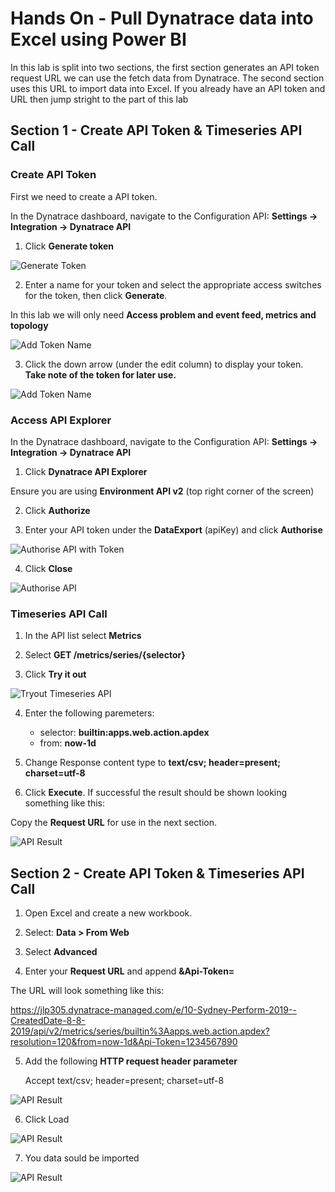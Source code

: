 
# Hands On - Pull Dynatrace data into Excel using Power BI

In this lab is split into two sections, the first section generates an API token request URL we can use the fetch data from Dynatrace. The second section uses this URL to import data into Excel.
If you already have an API token and URL then jump stright to the part of this lab


## Section 1 - Create API Token & Timeseries API Call

### Create API Token

First we need to create a API token.

In the Dynatrace dashboard, navigate to the Configuration API: **Settings -> Integration -> Dynatrace API**

1. Click **Generate token**

![Generate Token](/img/gen-token-button.PNG)

2. Enter a name for your token and select the appropriate access switches for the token, then click **Generate**.

In this lab we will only need **Access problem and event feed, metrics and topology**

![Add Token Name](/img/gen-my-token.PNG)

3. Click the down arrow (under the edit column) to display your token. **Take note of the token for later use.**

![Add Token Name](/img/gen-my-token-result.PNG)

### Access API Explorer

In the Dynatrace dashboard, navigate to the Configuration API: **Settings -> Integration -> Dynatrace API**

1. Click **Dynatrace API Explorer**

Ensure you are using **Environment API v2** (top right corner of the screen)

2. Click **Authorize**

3. Enter your API token under the **DataExport** (apiKey) and click **Authorise**

![Authorise API with Token](/img/api-auth-key.PNG)

4. Click **Close**

![Authorise API](/img/api-auth.PNG)

### Timeseries API Call 

1. In the API list select **Metrics**

2. Select **GET /metrics/series/{selector}**

3. Click **Try it out**

![Tryout Timeseries API](/img/tryout-timeseries-api-v2.PNG)

4. Enter the following paremeters: 

	* selector: **builtin:apps.web.action.apdex**
	* from: **now-1d**


5. Change Response content type to **text/csv; header=present; charset=utf-8**

6. Click **Execute**. If successful the result should be shown looking something like this:

Copy the **Request URL** for use in the next section.

![API Result](/img/api-result-v2.PNG)



## Section 2 - Create API Token & Timeseries API Call

 1. Open Excel and create a new workbook.

 2. Select: **Data > From Web**

 3. Select **Advanced**
 
 4. Enter your **Request URL** and append **&Api-Token=<your-API-token>**

The URL will look something like this:

https://jlp305.dynatrace-managed.com/e/10-Sydney-Perform-2019--CreatedDate-8-8-2019/api/v2/metrics/series/builtin%3Aapps.web.action.apdex?resolution=120&from=now-1d&Api-Token=1234567890

5. Add the following **HTTP request header parameter**

     Accept text/csv; header=present; charset=utf-8

![API Result](/img/excel-import-fromweb-v2.PNG)

6. Click Load

![API Result](/img/excel-import-data-v2.PNG)

7. You data sould be imported

![API Result](/img/excel-formatted-data-v2.PNG)
